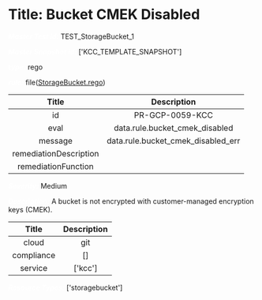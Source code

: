 



# Title: Bucket CMEK Disabled


***<font color="white">Master Test Id:</font>*** TEST_StorageBucket_1

***<font color="white">Master Snapshot Id:</font>*** ['KCC_TEMPLATE_SNAPSHOT']

***<font color="white">type:</font>*** rego

***<font color="white">rule:</font>*** file([StorageBucket.rego])  
  
  
  
  

|Title|Description|
| :---: | :---: |
|id|PR-GCP-0059-KCC|
|eval|data.rule.bucket_cmek_disabled|
|message|data.rule.bucket_cmek_disabled_err|
|remediationDescription||
|remediationFunction||


***<font color="white">Severity:</font>*** Medium

***<font color="white">Description:</font>*** A bucket is not encrypted with customer-managed encryption keys (CMEK).  
  
  

|Title|Description|
| :---: | :---: |
|cloud|git|
|compliance|[]|
|service|['kcc']|


***<font color="white">Resource Types:</font>*** ['storagebucket']


[StorageBucket.rego]: https://github.com/prancer-io/prancer-compliance-test/tree/master/google/kcc/StorageBucket.rego
